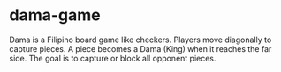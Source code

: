 # dama-game
Dama is a Filipino board game like checkers. Players move diagonally to capture pieces. A piece becomes a Dama (King) when it reaches the far side. The goal is to capture or block all opponent pieces.

